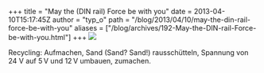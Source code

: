 +++
title = "May the (DIN rail) Force be with you"
date = 2013-04-10T15:17:45Z
author = "typ_o"
path = "/blog/2013/04/10/may-the-din-rail-force-be-with-you"
aliases = ["/blog/archives/192-May-the-DIN-rail-Force-be-with-you.html"]
+++
![](/media/force.jpg)

Recycling: Aufmachen, Sand (Sand? Sand!) rausschütteln, Spannung von 24
V auf 5 V und 12 V umbauen, zumachen.
